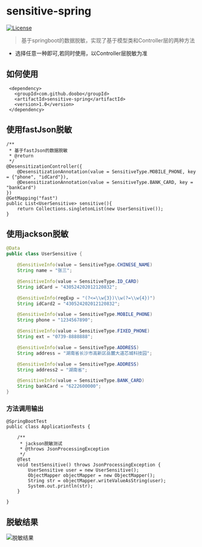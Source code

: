 # sensitive-spring

[![License](https://img.shields.io/badge/license-Apache%202-green.svg)](https://www.apache.org/licenses/LICENSE-2.0)

> 基于springboot的数据脱敏，实现了基于模型类和Controller层的两种方法
* 选择任意一种即可,若同时使用，以Controller层脱敏为准

## 如何使用
```
 <dependency>
   <groupId>com.github.doobo</groupId>
   <artifactId>sensitive-spring</artifactId>
   <version>1.0</version>
 </dependency>
```

## 使用fastJson脱敏
```
/**
 * 基于fastJson的数据脱敏
 * @return
 */
@DesensitizationController({
    @DesensitizationAnnotation(value = SensitiveType.MOBILE_PHONE, key = {"phone", "idCard"}),
    @DesensitizationAnnotation(value = SensitiveType.BANK_CARD, key = "bankCard")
})
@GetMapping("fast")
public List<UserSensitive> sensitive(){
    return Collections.singletonList(new UserSensitive());
}
```

## 使用jackson脱敏
```java
@Data
public class UserSensitive {

	@SensitiveInfo(value = SensitiveType.CHINESE_NAME)
	String name = "张三";

	@SensitiveInfo(value = SensitiveType.ID_CARD)
	String idCard = "430524202012120832";

	@SensitiveInfo(regExp = "(?<=\\w{3})\\w(?=\\w{4})")
	String idCard2 = "430524202012120832";

	@SensitiveInfo(value = SensitiveType.MOBILE_PHONE)
	String phone = "1234567890";

	@SensitiveInfo(value = SensitiveType.FIXED_PHONE)
	String ext = "0739-8888888";

	@SensitiveInfo(value = SensitiveType.ADDRESS)
	String address = "湖南省长沙市高新区岳麓大道芯城科技园";

	@SensitiveInfo(value = SensitiveType.ADDRESS)
	String address2 = "湖南省";

	@SensitiveInfo(value = SensitiveType.BANK_CARD)
	String bankCard = "6222600000";
}
```

### 方法调用输出
```
@SpringBootTest
public class ApplicationTests {

    /**
     * jackson脱敏测试
     * @throws JsonProcessingException
     */
    @Test
    void testSensitive() throws JsonProcessingException {
        UserSensitive user = new UserSensitive();
        ObjectMapper objectMapper = new ObjectMapper();
        String str = objectMapper.writeValueAsString(user);
        System.out.println(str);
    }
    
}
```

## 脱敏结果
![脱敏结果](https://i.loli.net/2020/09/04/W2sUPFdeSBXpm87.png)